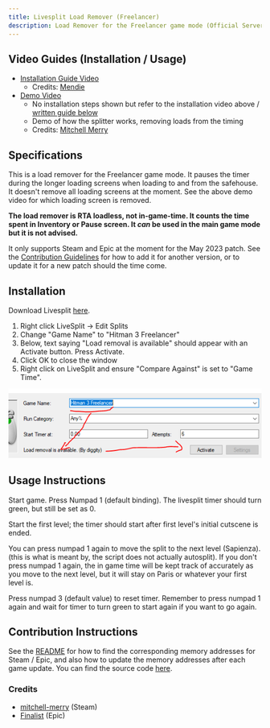 ```yaml
---
title: Livesplit Load Remover (Freelancer)
description: Load Remover for the Freelancer game mode (Official Servers Only).
---
```


## Video Guides (Installation / Usage)

- [Installation Guide Video](https://youtu.be/kSReuJalfYg)
  - Credits: [Mendie](https://www.twitch.tv/mendie)
- [Demo Video](https://youtu.be/S1nyeAB1da4)
  - No installation steps shown but refer to the installation video above / [written guide below](livesplit_freelancer#installation)
  - Demo of how the splitter works, removing loads from the timing
  - Credits: [Mitchell Merry](https://github.com/mitchell-merry)

## Specifications

This is a load remover for the Freelancer game mode. It pauses the timer during the longer loading screens when loading to and from the safehouse. It doesn't remove all loading screens at the moment. See the above demo video for which loading screen is removed.

**The load remover is RTA loadless, not in-game-time. It counts the time spent in Inventory or Pause screen. It _can_ be used in the main game mode but it is not advised.**

It only supports Steam and Epic at the moment for the May 2023 patch. See the [Contribution Guidelines](livesplit_freelancer#contribution-instructions) for how to add it for another version, or to update it for a new patch should the time come.

## Installation

Download Livesplit [here](https://livesplit.org/downloads/).

1. Right click LiveSplit -> Edit Splits
2. Change "Game Name" to "Hitman 3 Freelancer"
3. Below, text saying "Load removal is available" should appear with an Activate button. Press Activate.
4. Click OK to close the window
5. Right click on LiveSplit and ensure "Compare Against" is set to "Game Time".

![image](../static/img/livesplit-freelancer.png)

## Usage Instructions

Start game. Press Numpad 1 (default binding). The livesplit timer should turn green, but still be set as 0.

Start the first level; the timer should start after first level's initial cutscene is ended.

You can press numpad 1 again to move the split to the next level (Sapienza). (this is what is meant by, the script does not actually autosplit). If you don't press numpad 1 again, the in game time will be kept track of accurately as you move to the next level, but it will stay on Paris or whatever your first level is.

Press numpad 3 (default value) to reset timer. Remember to press numpad 1 again and wait for timer to turn green to start again if you want to go again.

## Contribution Instructions

See the [README](https://github.com/mitchell-merry/autosplitters/blob/main/Hitman%203/README.md) for how to find the corresponding memory addresses for Steam / Epic, and also how to update the memory addresses after each game update. You can find the source code [here](https://github.com/mitchell-merry/autosplitters/blob/main/Hitman%203/hitman3.asl).

### Credits

- [mitchell-merry](https://github.com/mitchell-merry) (Steam)
- [Finalist](https://www.speedrun.com/user/Finalist) (Epic)
